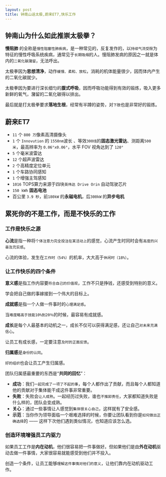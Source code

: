 ```yaml
---
layout: post
title: 钟南山话太极,蔚来ET7,快乐工作
---
```

## 钟南山为什么如此推崇太极拳？

**慢阻肺** 的全称是`慢性阻塞性肺疾病`，是一种常见的，反复发作的，以`持续气流受限`为特征的慢性呼吸系统疾病，通常见于`长期吸烟`的人。慢阻肺发病的原因之一就是体内的`二氧化碳潴留`，无法呼出。

太极拳因为**思想清净**，动作`缓慢、柔和、放松`，消耗的机体能量很少，因而体内产生的二氧化碳就少。

太极拳因为要进行深长细匀的**腹式呼吸**，因而呼吸功能得到有效的锻炼，吸入更多新鲜的氧气，潴留的二氧化碳得以排出。

最后就是打太极拳要求**落地生根**，经常有半蹲的姿势，对`下肢`也是非常好的锻炼。

## 蔚来ET7

* `11` 个  `800 万`像素高清摄像头
* `1` 个 `Innovution` 的 `1550nm`波长 、等效`300线`的**固态激光雷达**、测距离`500 米`，最高辨率为 `0.06°x0.06°`，水平 FOV 视角达到了 `120°`
* `5` 个毫米波雷达
* `12` 个超声波雷达
* `2` 个高精度定位单元
* `1` 个车路协同感知
* `1` 个增强主驾感知
* `1016` TOPS算力来源于四块`英伟达 Drive Orin` 自动驾驶芯片
* `150 kWh` **固态电池**
* 百公里 `3.9 秒`，前`180kW` 的**永磁电机**，后`300kW` 的**异步电机**

## 累死你的不是工作，而是不快乐的工作

### 工作是快乐之源

**心流**是指一种将`个体注意力完全投注在某活动上`的感觉，心流产生时同时会有`高度的兴奋及充实感`。

心流的体验，发生在`工作时（54%）`的机率，大大高于`休闲时（18%）`。

### 让工作快乐的四个条件

**意义感**是指工作内容要`符合自己的价值观`，工作不只是挣钱，还感受到特别的意义。

学会把自己做的事嫁接到一个伟大的目标上。

**成就感**是指一个人做一件事时的`心理满足感`。

当`难度略高于技能10%到20％`的时候，最容易有成就感。

**成长**是每个人最基本的动机之一，成长不仅可以获得满足感，还让自己`对未来充满信心`。

让员工有成长感，一定要注意`及时的正面反馈`。

**归属感**是`身份的认同`。

`好的组织`也会让员工产生归属感。

团队归属感最重要的东西是“**共同的回忆**”：

* **成功**：我们`一起完成了一项了不起的事`，每个人都作出了贡献，而且每个人都知道他的贡献对于集体能干成这件事非常重要。
* **失败**：失败会`让人成熟`。一起经历过失败，谁也`不推卸责任`，大家都知道失败是什么样的，团队会变成熟。
* **关心**：通过一些事情让人感觉到`集体很关心自己`，这样就有了安全感。
* **示范**：当你作为领导面临一个艰难选择的时候，你要让团队看到你是`如何做出正确选择`的 —— 这样下次他们遇到类似情况，也知道应该怎么选。

### 创造环境增强员工内驱力

如果员工工作是**内在动机**，他们很容易把一件事做好。但如果他们是由**外在动机**驱动去做一件事情，大家很容易就能感受到他们并不投入。

创造一个条件，让员工能够`理解这件事情对他们的意义`，让他们靠内在动机驱动工作。

